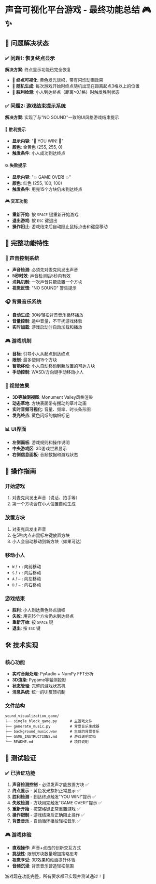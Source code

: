 # 声音可视化平台游戏 - 最终功能总结 🎮✨

## 🎉 问题解决状态

### ✅ 问题1: 恢复终点显示
**解决方案**: 终点显示功能已完全恢复
- 🎯 **终点可视化**: 黄色发光旗帜，带有闪烁动画效果
- 📍 **随机生成**: 每次游戏开始时终点随机出现在距离起点3格以上的位置
- 🎊 **胜利检测**: 小人到达终点（距离≤0.1格）时触发胜利状态

### ✅ 问题2: 游戏结束提示系统
**解决方案**: 实现了与"NO SOUND"一致的UI风格游戏结束提示

#### 🎊 胜利提示
- **显示内容**: "🎉 YOU WIN! 🎉"
- **颜色**: 金黄色 (255, 255, 0)
- **触发条件**: 小人成功到达终点

#### 💥 失败提示  
- **显示内容**: "💥 GAME OVER! 💥"
- **颜色**: 红色 (255, 100, 100)
- **触发条件**: 用完15个方块仍未到达终点

#### 🎮 交互功能
- **重新开始**: 按 `SPACE` 键重新开始游戏
- **退出游戏**: 按 `ESC` 键退出
- **操作阻止**: 游戏结束后自动阻止鼠标点击和键盘移动

## 🚀 完整功能特性

### 🎵 声音控制系统
- **声音检测**: 必须先对麦克风发出声音
- **5秒时效**: 声音检测后5秒内有效
- **消耗机制**: 一次声音只能放置一个方块
- **视觉反馈**: "NO SOUND" 警告提示

### 🎧 背景音乐系统
- **自动生成**: 30秒轻松背景音乐循环播放
- **音量控制**: 适中音量，不干扰游戏体验
- **实时加载**: 游戏启动时自动加载和播放

### 🎮 游戏机制
- **目标**: 引导小人从起点到达终点
- **限制**: 最多使用15个方块
- **智能移动**: 小人自动移动到新放置的可达方块
- **手动控制**: WASD/方向键手动移动小人

### 🎨 视觉效果
- **3D等轴测视图**: Monument Valley风格渲染
- **动态草地**: 方块表面带有摆动的草叶动画
- **实时音频可视化**: 音量、频率、时长条形图
- **发光终点**: 黄色闪烁的旗帜标记

### 📊 UI界面
- **左侧面板**: 游戏规则和操作说明
- **中央游戏区**: 3D游戏世界显示
- **右侧信息面板**: 音频数据和游戏状态

## 🎯 操作指南

### 开始游戏
1. 对麦克风发出声音（说话、拍手等）
2. 第一个方块会在小人位置自动生成

### 放置方块
1. 对麦克风发出声音
2. 在5秒内点击鼠标左键放置方块
3. 小人会自动移动到新方块（如果可达）

### 移动小人
- `W` / `↑` : 向前移动
- `S` / `↓` : 向后移动  
- `A` / `←` : 向左移动
- `D` / `→` : 向右移动

### 游戏结束
- **胜利**: 小人到达黄色终点旗帜
- **失败**: 用完15个方块仍未到达终点
- **重新开始**: 按 `SPACE` 键
- **退出**: 按 `ESC` 键

## 🛠️ 技术实现

### 核心功能
- **实时音频处理**: PyAudio + NumPy FFT分析
- **3D渲染**: Pygame等轴测投影
- **状态管理**: 完整的游戏状态机
- **消息系统**: 统一的UI反馈机制

### 文件结构
```
sound_visualization_game/
├── single_block_game.py      # 主游戏文件
├── generate_music.py         # 背景音乐生成器
├── background_music.wav      # 生成的背景音乐
├── GAME_INSTRUCTIONS.md      # 游戏说明文档
└── README.md                 # 项目说明
```

## 🎊 测试验证

### ✅ 已验证功能
1. **声音检测控制** - 必须发声才能放置方块 ✅
2. **终点显示** - 黄色发光旗帜正常显示 ✅  
3. **胜利检测** - 到达终点触发"YOU WIN!"提示 ✅
4. **失败检测** - 方块用完触发"GAME OVER!"提示 ✅
5. **重新开始** - 按空格键正常重置游戏 ✅
6. **操作限制** - 游戏结束后正确阻止操作 ✅
7. **背景音乐** - 自动循环播放轻松音乐 ✅

### 🎮 游戏体验
- **直观操作**: 声音+点击的创新交互方式
- **挑战性**: 限制方块数量增加策略思考
- **视觉享受**: 3D效果和动画提升体验
- **音频沉浸**: 背景音乐营造轻松氛围

游戏现在功能完整，所有要求都已实现并测试通过！🚀